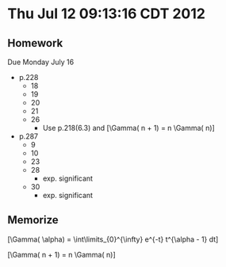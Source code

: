 # Thu Jul 12 09:13:16 CDT 2012

## Homework
Due Monday July 16
* p.228
  * 18
  * 19
  * 20
  * 21
  * 26
      * Use p.218(6.3)  and \[\Gamma( n + 1) = n \Gamma( n)\]
* p.287
  * 9
  * 10
  * 23
  * 28
      * exp. significant
  * 30 
      * exp. significant


## Memorize

\[\Gamma( \alpha) = \int\limits_{0}^{\infty} e^{-t} t^{\alpha - 1} dt\]

\[\Gamma( n + 1) = n \Gamma( n)\]